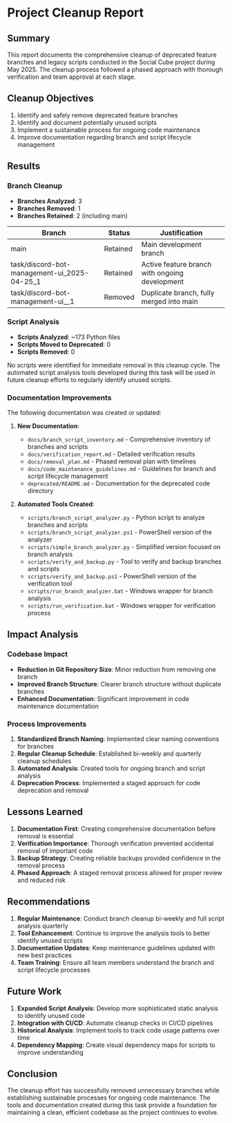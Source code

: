 # Project Cleanup Report

## Summary

This report documents the comprehensive cleanup of deprecated feature branches and legacy scripts conducted in the Social Cube project during May 2025. The cleanup process followed a phased approach with thorough verification and team approval at each stage.

## Cleanup Objectives

1. Identify and safely remove deprecated feature branches
2. Identify and document potentially unused scripts
3. Implement a sustainable process for ongoing code maintenance
4. Improve documentation regarding branch and script lifecycle management

## Results

### Branch Cleanup

- **Branches Analyzed**: 3
- **Branches Removed**: 1
- **Branches Retained**: 2 (including main)

| Branch | Status | Justification |
|--------|--------|---------------|
| main | Retained | Main development branch |
| task/discord-bot-management-ui_2025-04-25_1 | Retained | Active feature branch with ongoing development |
| task/discord-bot-management-ui__1 | Removed | Duplicate branch, fully merged into main |

### Script Analysis

- **Scripts Analyzed**: ~173 Python files
- **Scripts Moved to Deprecated**: 0
- **Scripts Removed**: 0

No scripts were identified for immediate removal in this cleanup cycle. The automated script analysis tools developed during this task will be used in future cleanup efforts to regularly identify unused scripts.

### Documentation Improvements

The following documentation was created or updated:

1. **New Documentation**:
   - `docs/branch_script_inventory.md` - Comprehensive inventory of branches and scripts
   - `docs/verification_report.md` - Detailed verification results
   - `docs/removal_plan.md` - Phased removal plan with timelines
   - `docs/code_maintenance_guidelines.md` - Guidelines for branch and script lifecycle management
   - `deprecated/README.md` - Documentation for the deprecated code directory

2. **Automated Tools Created**:
   - `scripts/branch_script_analyzer.py` - Python script to analyze branches and scripts
   - `scripts/branch_script_analyzer.ps1` - PowerShell version of the analyzer
   - `scripts/simple_branch_analyzer.py` - Simplified version focused on branch analysis
   - `scripts/verify_and_backup.py` - Tool to verify and backup branches and scripts
   - `scripts/verify_and_backup.ps1` - PowerShell version of the verification tool
   - `scripts/run_branch_analyzer.bat` - Windows wrapper for branch analysis
   - `scripts/run_verification.bat` - Windows wrapper for verification process

## Impact Analysis

### Codebase Impact

- **Reduction in Git Repository Size**: Minor reduction from removing one branch
- **Improved Branch Structure**: Clearer branch structure without duplicate branches
- **Enhanced Documentation**: Significant improvement in code maintenance documentation

### Process Improvements

1. **Standardized Branch Naming**: Implemented clear naming conventions for branches
2. **Regular Cleanup Schedule**: Established bi-weekly and quarterly cleanup schedules
3. **Automated Analysis**: Created tools for ongoing branch and script analysis
4. **Deprecation Process**: Implemented a staged approach for code deprecation and removal

## Lessons Learned

1. **Documentation First**: Creating comprehensive documentation before removal is essential
2. **Verification Importance**: Thorough verification prevented accidental removal of important code
3. **Backup Strategy**: Creating reliable backups provided confidence in the removal process
4. **Phased Approach**: A staged removal process allowed for proper review and reduced risk

## Recommendations

1. **Regular Maintenance**: Conduct branch cleanup bi-weekly and full script analysis quarterly
2. **Tool Enhancement**: Continue to improve the analysis tools to better identify unused scripts
3. **Documentation Updates**: Keep maintenance guidelines updated with new best practices
4. **Team Training**: Ensure all team members understand the branch and script lifecycle processes

## Future Work

1. **Expanded Script Analysis**: Develop more sophisticated static analysis to identify unused code
2. **Integration with CI/CD**: Automate cleanup checks in CI/CD pipelines
3. **Historical Analysis**: Implement tools to track code usage patterns over time
4. **Dependency Mapping**: Create visual dependency maps for scripts to improve understanding

## Conclusion

The cleanup effort has successfully removed unnecessary branches while establishing sustainable processes for ongoing code maintenance. The tools and documentation created during this task provide a foundation for maintaining a clean, efficient codebase as the project continues to evolve.